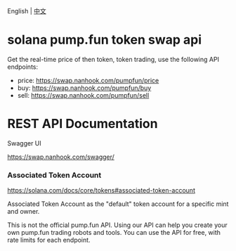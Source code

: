 <p> English | <a href="README_CN.md"> 中文 <a/></p>

# solana pump.fun token swap api

Get the real-time price of then token, token trading, use the following API endpoints:

* price: https://swap.nanhook.com/pumpfun/price
* buy: https://swap.nanhook.com/pumpfun/buy
* sell: https://swap.nanhook.com/pumpfun/sell

# REST API Documentation

Swagger UI

https://swap.nanhook.com/swagger/

### Associated Token Account

https://solana.com/docs/core/tokens#associated-token-account

Associated Token Account as the "default" token account for a specific mint and owner.

This is not the official pump.fun API.
Using our API can help you create your own pump.fun trading robots and tools.
You can use the API for free, with rate limits for each endpoint.
